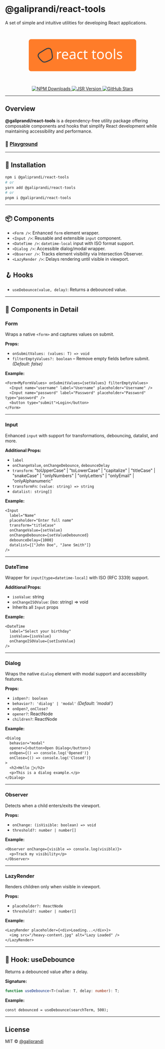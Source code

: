 # @galiprandi/react-tools

A set of simple and intuitive utilities for developing React applications.

<br style="padding: 50px 0;"/>
<p align="center">
  <img src="https://raw.githubusercontent.com/galiprandi/react-tools/171080a598bfd9464e6825e385a300c04805da2c/src/assets/react-tools-slim.svg" alt="react tools" width="350" title="react tools"/>
</p>

<br style="padding: 50px 0;"/>

<p align="center">
  <a href="https://www.npmjs.com/package/@galiprandi/react-tools">
    <img src="https://img.shields.io/npm/d18m/%40galiprandi%2Freact-tools?style=for-the-badge&logo=npm&color=CB3837" alt="NPM Downloads"/>
  </a>
  <a href="https://jsr.io/@galiprandi/react-tools">
    <img src="https://img.shields.io/jsr/v/%40galiprandi/react-tools?style=for-the-badge&logo=javascript&color=F7DF1E" alt="JSR Version"/>
  </a>
  <a href="https://github.com/galiprandi/react-tools">
    <img src="https://img.shields.io/github/stars/galiprandi/react-tools?style=for-the-badge&logo=github&color=181717" alt="GitHub Stars"/>
  </a>
</p>

---

## Overview

**@galiprandi/react-tools** is a dependency-free utility package offering composable components and hooks that simplify React development while maintaining accessibility and performance.

### 🔗 [Playground](https://stackblitz.com/edit/ga-react-tools?file=index.html)

---

## 🚀 Installation

```bash
npm i @galiprandi/react-tools
# or
yarn add @galiprandi/react-tools
# or
pnpm i @galiprandi/react-tools
```

---

## 📦 Components

- `<Form />`: Enhanced `form` element wrapper.
- `<Input />`: Reusable and extensible `input` component.
- `<DateTime />`: `datetime-local` input with ISO format support.
- `<Dialog />`: Accessible dialog/modal wrapper.
- `<Observer />`: Tracks element visibility via Intersection Observer.
- `<LazyRender />`: Delays rendering until visible in viewport.

## 🪝 Hooks

- `useDebounce(value, delay)`: Returns a debounced value.

---

## 📘 Components in Detail

### Form

Wraps a native `<form>` and captures values on submit.

**Props:**
- `onSubmitValues: (values: T) => void`
- `filterEmptyValues?: boolean` – Remove empty fields before submit. *(Default: false)*

**Example:**
```tsx
<Form<MyFormValues> onSubmitValues={setValues} filterEmptyValues>
  <Input name="username" label="Username" placeholder="Username" />
  <Input name="password" label="Password" placeholder="Password" type="password" />
  <button type="submit">Login</button>
</Form>
```

---

### Input

Enhanced `input` with support for transformations, debouncing, datalist, and more.

**Additional Props:**
- `label`
- `onChangeValue`, `onChangeDebounce`, `debounceDelay`
- `transform`: "toUpperCase" | "toLowerCase" | "capitalize" | "titleCase" | "snakeCase" | "onlyNumbers" | "onlyLetters" | "onlyEmail" | "onlyAlphanumeric"
- `transformFn`: `(value: string) => string`
- `datalist: string[]`

**Example:**
```tsx
<Input
  label="Name"
  placeholder="Enter full name"
  transform="titleCase"
  onChangeValue={setValue}
  onChangeDebounce={setValueDebounced}
  debounceDelay={1000}
  datalist={["John Doe", "Jane Smith"]}
/>
```

---

### DateTime

Wrapper for `input[type=datetime-local]` with ISO (RFC 3339) support.

**Additional Props:**
- `isoValue`: string
- `onChangeISOValue`: (iso: string) => void
- Inherits all `Input` props

**Example:**
```tsx
<DateTime
  label="Select your birthday"
  isoValue={isoValue}
  onChangeISOValue={setIsoValue}
/>
```

---

### Dialog

Wraps the native `dialog` element with modal support and accessibility features.

**Props:**
- `isOpen?: boolean`
- `behavior?: 'dialog' | 'modal'` *(Default: 'modal')*
- `onOpen?`, `onClose?`
- `opener?`: ReactNode
- `children?`: ReactNode

**Example:**
```tsx
<Dialog
  behavior="modal"
  opener={<button>Open Dialog</button>}
  onOpen={() => console.log('Opened')}
  onClose={() => console.log('Closed')}
>
  <h2>Hello 👋</h2>
  <p>This is a dialog example.</p>
</Dialog>
```

---

### Observer

Detects when a child enters/exits the viewport.

**Props:**
- `onChange: (isVisible: boolean) => void`
- `threshold?: number | number[]`

**Example:**
```tsx
<Observer onChange={visible => console.log(visible)}>
  <p>Track my visibility</p>
</Observer>
```

---

### LazyRender

Renders children only when visible in viewport.

**Props:**
- `placeholder?: ReactNode`
- `threshold?: number | number[]`

**Example:**
```tsx
<LazyRender placeholder={<div>Loading...</div>}>
  <img src="/heavy-content.jpg" alt="Lazy Loaded" />
</LazyRender>
```

---

## 🔁 Hook: useDebounce

Returns a debounced value after a delay.

**Signature:**
```ts
function useDebounce<T>(value: T, delay: number): T;
```

**Example:**
```tsx
const debounced = useDebounce(searchTerm, 500);
```

---

## License

MIT © [@galiprandi](https://github.com/galiprandi)
